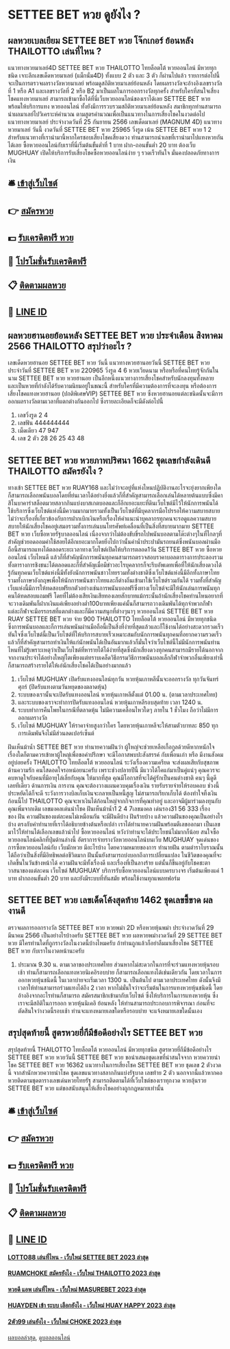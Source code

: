 # SETTEE BET หวย ดูยังไง ?
## ผลหวยเบลเยียม SETTEE BET หวย โจ๊กเกอร์ ย้อนหลัง THAILOTTO เล่นที่ไหน ?
แนวทางหวยมาเลย์4D SETTEE BET หวย THAILOTTO ไทยล็อตโต้ หวยออนไลน์ มีหวยทุกชนิด เจาะลึกเลขเด็ดหวยมาเลย์ (แม็กนั่ม4D) ทั้งแบบ 2 ตัว และ 3 ตัว ก็ผ่านไปแล้ว รายการต่อไปนี้จะเป็นการตรวจผลรางวัลหวยมาเลย์ พร้อมดูสถิติหวยมาเลย์ย้อนหลัง โดยผลรางวัลจะอ้างอิงเลขรางวัลที่ 1 หรือ A1 และเลขรางวัลที่ 2 หรือ B2 มาเป็นผลในการออกรางวัลทุกครั้ง
สำหรับใครที่สนใจเสี่ยงโชคแทงหวยมาเลย์ สามารถเข้ามาซื้อได้ที่นี่เว็บหวยออนไลน์ของเราได้เลย SETTEE BET หวย พร้อมให้บริการแทง หวยออนไลน์ ทั้งยังมีการรวบรวมสถิติหวยมาเลย์ย้อนหลัง สมาชิกทุกท่านสามารถนำผลมาเลย์ไปวิเคราะห์คำนวณ ตามสูตรคำนวณเพื่อเป็นแนวทางในการเสี่ยงโชคในงวดต่อไป
แนวทางหวยมาเลย์ ประจำงวดวันที่ 25 กันยายน 2566 เลขเด็ดมาเลย์ (MAGNUM 4D) แนวทางหวยมาเลย์ วันนี้ งวดวันที่ SETTEE BET หวย 25965 วิ่งรูด เน้น SETTEE BET หวย 1 2 สำหรับแนวทางที่เรานำมานี้หากใครชอบเสี่ยงโชคเสี่ยงดวง ท่านสามารถนำเลขที่เรานำมาไปแทงหวยกันได้เลย ซื้อหวยออนไลน์กับเราที่นี่เริ่มต้นขั้นต่ำที่ 1 บาท ฝาก-ถอนขั้นต่ำ 20 บาท ต้องเว็บ MUGHUAY เปิดให้บริการรับเสี่ยงโชคซื้อหวยออนไลน์ง่าย ๆ รวดเร็วทันใจ มั่นคงปลอดภัยทางการเงิน

## 🛎 [เข้าสู่เว็บไซต์](https://bit.ly/3BG5bNw)
## 👉 [สมัครหวย](https://bit.ly/3BG5bNw)
## 💵 [รับเครดิตฟรี หวย](https://bit.ly/3C3mvgS)
## 👑 [โปรโมชั่นรับเครดิตฟรี](https://bit.ly/3C3mvgS)
## 📋 [ติดตามผลหวย](https://bit.ly/3C3mvgS)
## 📱 [LINE ID](https://bit.ly/3C3mvgS)

## ผลหวยฮานอยย้อนหลัง SETTEE BET หวย ประจำเดือน สิงหาคม 2566 THAILOTTO สรุปว่าอะไร ?
เลขเด็ดหวยฮานอย SETTEE BET หวย วันนี้ แนวทางหวยฮานอยวันนี้ SETTEE BET หวย ประจำวันที่ SETTEE BET หวย 220965 วิ่งรูด 4 6
หวยเวียดนาม หรือหรือที่คนไทยรู้จักกันในนาม SETTEE BET หวย หวยฮานอย เป็นอีกหนึ่งแนวทางการเสี่ยงโชคสำหรับนักลงทุนทั้งหลาย และเป็นหวยที่กำลังได้รับความนิยมอยู่ในขณะนี้ สำหรับใครที่มีความต้องการที่จะลงทุน หรือต้องการเสี่ยงโชคแทงหวยฮานอย (ปกติพิเศษVIP) SETTEE BET หวย ซึ่งหวยฮานอยแต่ละชนิดนั้นจะมีการออกผลรางวัลตามเวลาที่แตกต่างกันออกไป ซึ่งรายละเอียดก็จะมีดังต่อไปนี้
1. เลขวิ่งรูด 2 4
2. เลขฟัน 444444444
3. เม็ดเดียว 47 947
4. เลข 2 ตัว 28 26 25 43 48

## SETTEE BET หวย หวยภาพปริศนา 1662 ชุดเลขกำลังเดินดี THAILOTTO สมัครยังไง ?
ทางเข้า SETTEE BET หวย RUAY168 และไม่ว่าจะอยู่ที่แห่งไหนปฏิบัติงานอะไรจะยุ่งยากเพียงใดก็สามารถเลือกพนันบอลโดยที่ย่นเวลาได้อย่างยิ่งแล้วก็ที่สำคัญสามารถเลือกเล่นได้หลายต้นแบบซึ่งมีคาสิโนบาคาร่าสล็อตมวยสลากกินแบ่งบาสเกตบอลและก็อีกเยอะแยะที่ดินเว็บไซต์มีไว้ให้นักการพนันได้ใช้บริการซึ่งเว็บไซต์แห่งนี้มีความมากมายรวมทั้งเป็นเว็บไซต์ที่มีบุคลากรมือโปรรอให้ความสบายสบายไม่ว่าจะเรื่องที่เกี่ยวข้องกับการฝากเบิกเงินหรือเรื่องให้คำแนะนำบุคลากรทุกคนจะรอดูแลความสบายสบายให้นักเสี่ยงโชคอยู่เสมอรวมทั้งการเล่นบนโทรศัพท์เคลื่อนที่เป็นสิ่งที่สบายมากมาย SETTEE BET หวย เว็บซื้อหวยรัฐบาลออนไลน์
เนื่องจากว่าไม่ต้องขับขี่รถไปพนันบอลตามโต๊ะต่างๆในที่ไกลๆที่สำคัญช่วยอดออมค่าใช้สอยได้อีกเยอะมากโดยยิ่งไปกว่านั้นค่าน้ำประปามันรถยนต์ซึ่งพนันบอลผ่านมือถือนี้สามารถแทงได้ตลอดระยะเวลาทางเว็บไซต์เปิดให้บริการตลอด1วัน SETTEE BET หวย ซื้อหวยออนไลน์ เว็บไหนดี แล้วก็ที่สำคัญนักการพนันทุกคนสามารถตรวจสอบราคาบอลตารางการประลองรวมทั้งตารางการชิงชนะได้ตลอดและก็ที่สำคัญเมื่อมีข่าวอะไรบุคลากรก็จะรีบอัพเดทเพื่อที่ให้นักเสี่ยงดวงได้รู้กันทุกคนเว็บไซต์แห่งนี้มีทั้งยังนักการพนันชาวไทยรวมทั้งต่างชาติซึ่งเว็บไซต์แห่งนี้มีอีกทั้งภาษาไทยรวมทั้งภาษาอังกฤษเพื่อให้นักการพนันชาวไทยและก็ต่างถิ่นเข้ามาใช้เว็บไซต์รวมกันได้
รวมทั้งที่สำคัญเว็บแห่งนี้มีการให้ทดสอบฟรียกตัวอย่างเช่นการพนันบอลฟรีซึ่งทางเว็บไซต์จะมีให้นักเล่นการพนันทุกคนได้ทดสอบแถมฟรี โดยที่ไม่ต้องเสียเงินเสียทองเลยสักบาทแม้กระนั้นถ้านักเสี่ยงโชคท่านไหนอยากที่จะวางเดิมพันก็ฝากเงินแค่เพียงอย่างต่ำ100บาทเพียงแค่นั้นก็สามารถวางเดิมพันได้ทุกจำพวกกีฬาแต่ละกีฬาจะมีอรรถรสที่แตกต่างและก็มีความสนุกที่ต่างๆนาๆ หวยออนไลน์ SETTEE BET หวย RUAY SETTEE BET หวย จ่าย 900 THAILOTTO ไทยล็อตโต้ หวยออนไลน์ มีหวยทุกชนิด ซึ่งการพนันบอลและก็การเล่นพนันผ่านมือถือนี้เป็นสิ่งที่ง่ายที่สุดแล้วและก็ใช้งานได้อย่างสะดวกรวดเร็วทันใจซึ่งเว็บไซต์นี้เป็นเว็บไซต์ที่ให้บริการสบายเร็วเหมาะสมกับนักการพนันทุกคนที่อยากความรวดเร็วแล้วก็ที่สำคัญสามารถทำเงินให้แก่นักพนันได้เป็นอันมากแล้วก็มั่นใจว่าเว็บไซต์นี้ไม่มีนักการพนันท่านไหนที่ไม่รู้เพราะเหตุว่าเป็นเว็บไซต์ที่หารายได้ได้ง่ายที่สุดซึ่งนักเสี่ยงดวงทุกคนสามารถมีรายได้นอกจากจากงานประจำได้อย่างใหญ่โตเพียงแต่ทราบเคล็ดวิธีกรรมวิธีการพนันบอลเล็กกีฬาจำพวกอื่นเพียงเท่านี้ก็สามารถสร้างรายได้ให้เอ๋นักเสี่ยงโชคได้เป็นอย่างมากแล้ว
1. เว็บไซต์ MUGHUAY เปิดรับแทงออนไลน์ทุกวัน หวยหุ้นเกาหลีนั้นจะออกรางวัล ทุกวันจันทร์ ศุกร์ (ปิดรับแทงตามวันหยุดของตลาดหุ้น)
2. ระบบของเรานั้นจะเปิดรับแทงออนไลน์ หวยหุ้นเกาหลีตั้งแต่ 01.00 น. (ตามเวลาประเทศไทย)
3. และระบบของเราจะทำการปิดรับแทงออนไลน์ หวยหุ้นเกาหลีรอบสุดท้าย เวลา 1240 น.
4. ระบบทำการคืนโพยในกรณีที่ตลาดหุ้น ไม่มีความเคลื่อนไหวใดๆ ภายใน 1 ชั่วโมง ถือว่าไม่มีการออกผลรางวัล
5. เว็บไซต์ MUGHUAY ให้ราคาจ่ายสูงกว่าใคร โดยหวยหุ้นเกาหลีจะให้สามตัวบาทละ 850 ทุกการเดิมพันจึงไม่มีส่วนลดเปอร์เซ็นต์

ฝันเห็นม้าน้ำ SETTEE BET หวย ทำนายความฝันว่า ผู้ใหญ่จะช่วยเหลือเกื้อกูลด้วยดีหากหนักใจ เรื่องใดก็ตามควรเข้าหาผู้ใหญ่เพื่อขอคำปรึกษา จะมีโอกาสพบปะสังสรรค์ กับเพื่อนเก่า หรือ มีงานสังคมอยู่บ่อยครั้ง THAILOTTO ไทยล็อตโต้ หวยออนไลน์ ระวังเรื่องความเครียด จะส่งผลเสียกับสุขภาพ
ด้านความรัก คนโสดอดใจรอหน่อยนะครับ เพราะช่วงปลายปีนี้ มีแววได้โคแก่มาเป็นคู่แน่ๆ คุณควรจะคบหาดูใจกับคนที่มีอายุไล่เลี่ยกับคุณ ให้มากที่สุด คุณมีโอกาสที่จะได้คู่รักเป็นคนต่างชาติ คนๆ นี้ดูดีเลยทีเดียว
ด้านการเงิน การงาน คุณจะต้องวางแผนควบคุมเรื่องเงิน รายรับรายจ่ายให้รอบคอบ ช่วงนี้ประหยัดได้ก็จะดี ระวังการวางบิลเก็บเงินจะกลายเป็นหนี้สูญ ไม่สามารถเรียกเก็บได้ ต้องทำใจทิ้งเงินก้อนนี้ไป THAILOTTO คุณจะหาเงินได้ก้อนใหญ่จากกิจการที่คุณทำอยู่ และอาจมีผู้มาร่วมลงทุนกับคุณเพิ่มจากเดิม
เลขมงคลเด่นนำโชค ฝันเห็นม้าน้ำ1 2 4 7เลขมงคล เด่นรอง31 56 333
เรื่องของ ฝัน ความฝันของแต่ละคนไม่เหมือนกัน จะมีฝันดีบ้าง ฝันร้ายบ้าง แล้วความฝันของคุณเป็นอย่างไรบ้าง ตรงกับคำทำนายที่เราได้อธิบายข้างต้นหรือเปล่า เราได้ทำนายความฝันพร้อมตีเลขออกมา เป็นเลขมาไว้ให้ท่านได้เลือกเลขแล้วนำไป ซื้อหวยออนไลน์ หวังว่าท่านจะได้ประโยชน์ไม่มากก็น้อย
สนใจซื้อหวยออนไลน์คลิกที่ปุ่มด้านล่างนี้
อัตราการจ่ายรางวัลหวยออนไลน์บนเว็บ MUGHUAY
จุดเด่นของการซื้อหวยออนไลน์กับ เว็บมักหวย มีอะไรบ้าง
โดยความหมายของการ ทำนายฝัน ตามตำราโบราณนั้น ได้ถือว่าเป็นสิ่งที่มีอิทธิพลต่อชีวิตมาก ฝันนั้นยังสามารถบ่งบอกถึงการเปลี่ยนแปลง ในชีวิตของคุณที่จะเกิดขึ้นในวันข้างหน้าได้ ความฝันจะมีทั้งเรื่องดี และเรื่องที่เป็นลางร้าย แต่นั้นก็ขึ้นอยู่กับโชคชะตาวาสนาของแต่ละคน เว็บไซต์ MUGHUAY บริการรับซื้อหวยออนไลน์แบบครบวงจร เริ่มต้นเพียงแค่ 1 บาท ฝากถอนขั้นต่ำ 20 บาท และยังมีระบบที่ทันสมัย พร้อมใช้งานทุกแพลทฟอร์ม

## SETTEE BET หวย เลขเด็ดโค้งสุดท้าย 1462 ชุดเลขชี้ขาด ผลงานดี
ตรวจผลการออกรางวัล SETTEE BET หวย หวยพม่า 2D หรือหวยหุ้นพม่า ประจำงวดวันที่ 29 มีนาคม 2566
เป็นอย่างไรบ้างครับ SETTEE BET หวย ผลหวยพม่างวดวันที่ 29 SETTEE BET หวย มีใครท่านใดที่ถูกรางวัลงในงวดนี้บ้างไหมครับ ถ้าท่านถูกแล้วก็อย่าลืมมาเสี่ยงโชค SETTEE BET หวย กับเราในงวดหน้านะครับ
1. ประมาณ 9.30 น. ตามเวลาของประเทศไทย ส่วนหากไม่สะดวกในการที่จะร่วมแทงหวยหุ้นรอบเช้า ท่านก็สามารถเลือกแทงหวยนิเคอิรอบบ่าย ก็สามารถเลือกแทงได้เช่นเดียวกัน โดยเวลาในการออกหวยหุ้นชนิดนี้ ในเวลาบ่ายจะเริ่มเวลา 1300 น. เป็นต้นไป ตามเวลาประเทศไทย ดังนั้นจึงมีเวลาให้ท่านสามารถร่วมแทงได้ถึง 2 เวลา หากไม่มั่นใจว่าจะเริ่มต้นในการแทงหวยหุ้นชนิดนี้ โดยอ้างอิงจากอะไรท่านก็สามารถ สมัครสมาชิกเข้ามากับเว็บไซต์ ซึ่งให้บริการในการแทงหวยหุ้น ซึ่งเราจะมีสถิติในการออก หวยหุ้นนิเคอิ ย้อนหลัง ให้ท่านสามารถประกอบการพิจารณา ก่อนที่จะตัดสินใจว่างวดนี้รอบเช้า ท่านจะแทงหมายเลขใดหรือรอบบ่าย จะแจ้งหมายเลขใดนั้นเอง

## สรุปสุดท้ายนี้ สูตรหวยยี่กีมีข้อดีอย่างไร SETTEE BET หวย
สรุปสุดท้ายนี้ THAILOTTO ไทยล็อตโต้ หวยออนไลน์ มีหวยทุกชนิด สูตรหวยยี่กีมีข้อดีอย่างไร SETTEE BET หวย หวยวันนี้ SETTEE BET หวย ขอนำเสนอชุดเลขที่น่าสนใจจาก หวยควายนำโชค SETTEE BET หวย 16362 แนวทางในการเสี่ยงโชค SETTEE BET หวย ชุดเลข 2 ตัวงวดนี้ จากสำนักหวยควายนำโชค ชุดเลขแนวทางสลากกินแบ่งรัฐบาล เลขท้าย 2 ตัว นอกจากนี้แล้วหากคอหวยติดตามชุดตารางเลขเด่นหวยไทยรัฐ สามารถติดตามได้ที่เว็บไซต์ของเราทุกงวด หวยลุ้นรวย SETTEE BET หวย แต่ขอสนับสนุนให้เสี่ยงโชคอย่างถูกกฎหมายเท่านั้น

## 🛎 [เข้าสู่เว็บไซต์](https://bit.ly/3BG5bNw)
## 👉 [สมัครหวย](https://bit.ly/3BG5bNw)
## 💵 [รับเครดิตฟรี หวย](https://bit.ly/3C3mvgS)
## 👑 [โปรโมชั่นรับเครดิตฟรี](https://bit.ly/3C3mvgS)
## 📋 [ติดตามผลหวย](https://bit.ly/3C3mvgS)
## 📱 [LINE ID](https://bit.ly/3C3mvgS)

#### [LOTTO88 เล่นที่ไหน - เว็บใหม่ SETTEE BET 2023 ล่าสุด](https://atom.io/themes/lotto88%20เล่นที่ไหน%20-%20เว็บใหม่%20settee%20bet%202023%20ล่าสุด)
#### [RUAMCHOKE สมัครยังไง - เว็บใหม่ THAILOTTO 2023 ล่าสุด](https://atom.io/themes/ruamchoke%20สมัครยังไง%20-%20เว็บใหม่%20thailotto%202023%20ล่าสุด)
#### [หวยดี แอพ เล่นที่ไหน - เว็บใหม่ MASUREBET 2023 ล่าสุด](https://atom.io/themes/หวยดี%20แอพ%20เล่นที่ไหน%20-%20เว็บใหม่%20masurebet%202023%20ล่าสุด)
#### [HUAYDEN เข้า ระบบ เลือกยังไง - เว็บใหม่ HUAY HAPPY 2023 ล่าสุด](https://atom.io/themes/huayden%20เข้า%20ระบบ%20เลือกยังไง%20-%20เว็บใหม่%20huay%20happy%202023%20ล่าสุด)
#### [2ตัว99 เล่นยังไง - เว็บใหม่ CHOKE 2023 ล่าสุด](https://atom.io/themes/2ตัว99%20เล่นยังไง%20-%20เว็บใหม่%20choke%202023%20ล่าสุด)

[ผลบอลล่าสุด](https://siamsport.tv "ผลบอลล่าสุด"), [ดูบอลออนไลน์](https://siamsport.tv/ดูบอลสด "ดูบอลออนไลน์")